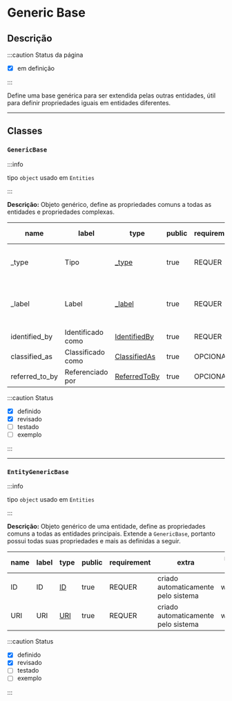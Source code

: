 # Generic Base

## Descrição

:::caution Status da página

- [x] em definição

:::

Define uma base genérica para ser extendida pelas outras entidades, útil para definir propriedades iguais em entidades diferentes.

---

## Classes

### `GenericBase`

:::info

tipo `object` usado em `Entities`

:::

**Descrição:** Objeto genérico, define as propriedades comuns a todas as entidades e propriedades complexas.

| name           | label             | type                                     | public | requirement | extra                                                   | map: linked art | map: crm                                                                            |
| -------------- | ----------------- | ---------------------------------------- | ------ | ----------- | ------------------------------------------------------- | --------------- | ----------------------------------------------------------------------------------- |
| _type          | Tipo              | [_type](../metadata#_type)               | true   | REQUER      | const: DEVE ser igual ao tipo que extende a GenericBase | _type           | [crm:P2_has_type](http://cidoc-crm.org/cidoc-crm/7.1.2/P2_has_type)                 |
| _label         | Label             | [_label](../metadata#_label)             | true   | REQUER      | criado automaticamente baseado no campo identified_by   | _label          | [crm:P1_is_identified_by](http://cidoc-crm.org/cidoc-crm/7.1.2/P1_is_identified_by) |
| identified_by  | Identificado como | [IdentifiedBy](../metadata#identifiedby) | true   | REQUER      |                                                         | identified_by   | [crm:P1_is_identified_by](http://cidoc-crm.org/cidoc-crm/7.1.2/P1_is_identified_by) |
| classified_as  | Classificado como | [ClassifiedAs](../metadata#classifiedas) | true   | OPCIONAL    |                                                         | classified_as   | [crm:P2_has_type](http://cidoc-crm.org/cidoc-crm/7.1.2/P2_has_type)                 |
| referred_to_by | Referenciado por  | [ReferredToBy](../metadata#referredtoby) | true   | OPCIONAL    |                                                         | referred_to_by  | [crm:P67_refers_to](http://cidoc-crm.org/cidoc-crm/7.1.2/P67_refers_to)             |

:::caution Status

- [x] definido
- [x] revisado
- [ ] testado
- [ ] exemplo

:::

---

### `EntityGenericBase`

:::info

tipo `object` usado em `Entities`

:::

**Descrição:** Objeto genérico de uma entidade, define as propriedades comuns a todas as entidades principais. Extende a `GenericBase`, portanto possui todas suas propriedades e mais as definidas a seguir.

| name | label | type                   | public | requirement | extra                               | map: wp |
| ---- | ----- | ---------------------- | ------ | ----------- | ----------------------------------- | ------- |
| ID   | ID    | [ID](../metadata#ID)   | true   | REQUER      | criado automaticamente pelo sistema | wp:ID   |
| URI  | URI   | [URI](../metadata#uri) | true   | REQUER      | criado automaticamente pelo sistema | wp:URI  |

:::caution Status

- [x] definido
- [x] revisado
- [ ] testado
- [ ] exemplo

:::
